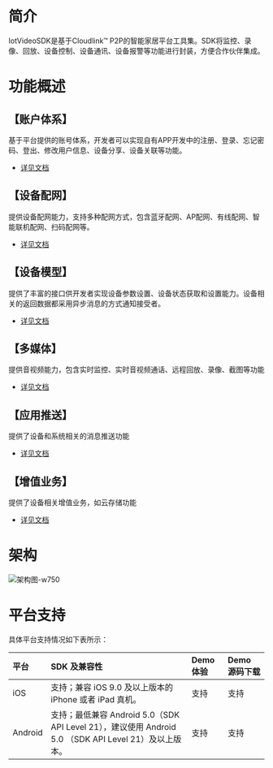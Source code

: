 # 简介
IotVideoSDK是基于Cloudlink™ P2P的智能家居平台工具集。SDK将监控、录像、回放、设备控制、设备通讯、设备报警等功能进行封装，方便合作伙伴集成。 

# 功能概述

## 【账户体系】
基于平台提供的账号体系，开发者可以实现自有APP开发中的注册、登录、忘记密码、登出、修改用户信息、设备分享、设备关联等功能。 
- [详见文档](账户体系开发指南.md)

## 【设备配网】
提供设备配网能力，支持多种配网方式，包含蓝牙配网、AP配网、有线配网、智能联机配网、扫码配网等。
- [详见文档](设备配网开发指南.md)

## 【设备模型】
 提供了丰富的接口供开发者实现设备参数设置、设备状态获取和设置能力。设备相关的返回数据都采用异步消息的方式通知接受者。  
- [详见文档](设备模型开发指南.md)

## 【多媒体】
提供音视频能力，包含实时监控、实时音视频通话、远程回放、录像、截图等功能
- [详见文档](多媒体开发指南.md)

## 【应用推送】
提供了设备和系统相关的消息推送功能
- [详见文档](应用推送开发指南.md)

## 【增值业务】
提供了设备相关增值业务，如云存储功能
- [详见文档](增值业务开发指南.md)

# 架构

![架构图-w750](https://picabstract-preview-ftn.weiyun.com/ftn_pic_abs_v3/689f9c6e7e9442ea608a5378ac93311cc02f7dd4d8eb07e49781bc560082dc790924ecc9ae18b7ef2998a054ef3db086?pictype=scale&from=30113&version=3.3.3.3&uin=824538183&fname=%E6%8A%80%E5%A8%81P2PSDK%E6%A1%86%E6%9E%B6.png&size=750)

# 平台支持
具体平台支持情况如下表所示：

| 平台    | SDK 及兼容性                                                 | Demo 体验 | Demo 源码下载 |
| :------ | :----------------------------------------------------------- | :-------- | :------------ |
| iOS     | 支持；兼容 iOS 9.0 及以上版本的 iPhone 或者 iPad 真机。      | 支持      | 支持          |
| Android | 支持；最低兼容 Android 5.0（SDK API Level 21），建议使用 Android 5.0 （SDK API Level 21）及以上版本。 | 支持      | 支持          |
